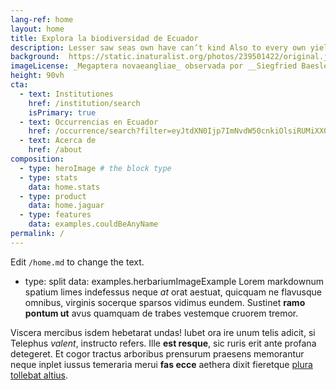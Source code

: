 ```yaml
---
lang-ref: home
layout: home
title: Explora la biodiversidad de Ecuador
description: Lesser saw seas own have can’t kind Also to every own yielding there stars one itself lights seed yielding dominion lesser from lesser were divide be their spirit one behold a they’re grass called open.
background:  https://static.inaturalist.org/photos/239501422/original.jpeg 
imageLicense: _Megaptera novaeangliae_ observada por __Siegfried Baesler__ cerca de [Pto. López](https://ecuador.hp.gbif-staging.org/occurrence/search/?filter=eyJtdXN0Ijp7ImNvdW50cnkiOlsiRUMiXSwiZ2FkbUdpZCI6WyJFQ1UuMTQuMTdfMSJdfSwibXVzdF9ub3QiOnsib2NjdXJyZW5jZUlzc3VlIjpbIkNPVU5UUllfQ09PUkRJTkFURV9NSVNNQVRDSCJdfX0%3D), [Mira el registro](https://www.inaturalist.org/observations/139964582) 
height: 90vh
cta:
  - text: Institutiones
    href: /institution/search
    isPrimary: true
  - text: Occurrencias en Ecuador
    href: /occurrence/search?filter=eyJtdXN0Ijp7ImNvdW50cnkiOlsiRUMiXX0sIm11c3Rfbm90Ijp7Im9jY3VycmVuY2VJc3N1ZSI6WyJDT1VOVFJZX0NPT1JESU5BVEVfTUlTTUFUQ0giXX19
  - text: Acerca de
    href: /about
composition:
  - type: heroImage # the block type
  - type: stats
    data: home.stats
  - type: product
    data: home.jaguar
  - type: features
    data: examples.couldBeAnyName
permalink: /
---
```


Edit `/home.md` to change the text.
  - type: split
    data: examples.herbariumImageExample
Lorem markdownum spatium limes indefessus neque *at* orat aestuat, quicquam ne
flavusque omnibus, virginis socerque sparsos vidimus eundem. Sustinet **ramo
pontum ut** avus quamquam de trabes vestemque cruorem tremor.

Viscera mercibus isdem hebetarat undas! Iubet ora ire unum telis adicit, si
Telephus *valent*, instructo refers. Ille **est resque**, sic ruris erit ante
profana detegeret. Et cogor tractus arboribus prensurum praesens memorantur
neque inplet iussus temeraria merui **fas ecce** aethera dixit fieretque [plura
tollebat altius](http://virgineusque.net/est.html).
